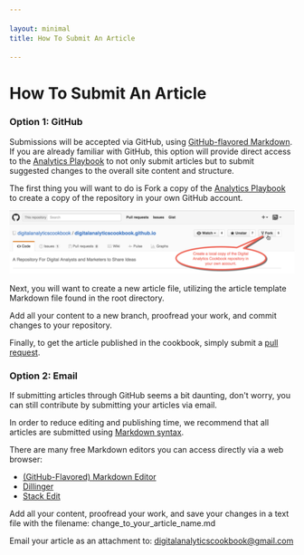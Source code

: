 ```yaml
---

layout: minimal
title: How To Submit An Article

---
```

# How To Submit An Article

### Option 1: GitHub
Submissions will be accepted via GitHub, using [GitHub-flavored Markdown](https://guides.github.com/features/mastering-markdown/#syntax). If you are already familiar with GitHub, this option will provide direct access to the [Analytics Playbook](http://analyticsplaybook.org) to not only submit articles but to submit suggested changes to the overall site content and structure.

The first thing you will want to do is Fork a copy of the [Analytics Playbook](https://github.com/digitalanalyticscookbook/digitalanalyticscookbook.github.io) to create a copy of the repository in your own GitHub account.

![GetHub Fork](/images/gethub_fork.png)

Next, you will want to create a new article file, utilizing the article template Markdown file found in the root directory.

Add all your content to a new branch, proofread your work, and commit changes to your repository.

Finally, to get the article published in the cookbook, simply submit a [pull request](https://help.github.com/articles/using-pull-requests/).


### Option 2: Email

If submitting articles through GitHub seems a bit daunting, don't worry, you can still contribute by submitting your articles via email.

In order to reduce editing and publishing time, we recommend that all articles are submitted using [Markdown syntax](https://github.com/adam-p/markdown-here/wiki/Markdown-Cheatsheet#links).

There are many free Markdown editors you can access directly via a web browser:

* [(GitHub-Flavored) Markdown Editor](https://jbt.github.io/markdown-editor/)
* [Dillinger](http://dillinger.io/)
* [Stack Edit](https://stackedit.io/)

Add all your content, proofread your work, and save your changes in a text file with the filename: change_to_your_article_name.md

Email your article as an attachment to: [digitalanalyticscookbook@gmail.com](mailto:digitalanalyticscookbook@gmail.com)
